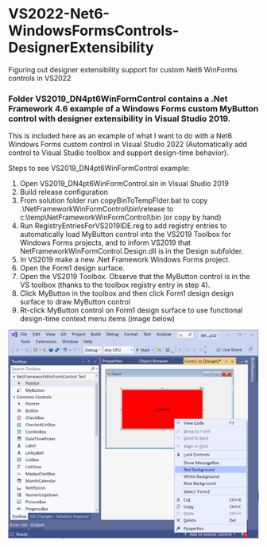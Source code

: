 # VS2022-Net6-WindowsFormsControls-DesignerExtensibility
Figuring out designer extensibility support for custom Net6 WinForms controls in VS2022

### Folder VS2019_DN4pt6WinFormControl contains a .Net Framework 4.6 example of a Windows Forms custom MyButton control with designer extensibility in Visual Studio 2019. 
This is included here as an example of what I want to do with a Net6 Windows Forms custom control in Visual Studio 2022 (Automatically add control to Visual Studio toolbox and support design-time behavior).

Steps to see VS2019_DN4pt6WinFormControl example:
1. Open VS2019_DN4pt6WinFormControl.sln in Visual Studio 2019
2. Build release configuration
3. From solution folder run copyBinToTempFlder.bat to copy .\NetFrameworkWinFormControl\bin\release to c:\temp\NetFrameworkWinFormControl\bin (or copy by hand)
4. Run RegistryEntriesForVS2019IDE.reg to add registry entries to automatically load MyButton control into the VS2019 Toolbox for Windows Forms projects, and to inform VS2019 that NetFrameworkWinFormControl.Design.dll is in the Design subfolder.
5. In VS2019 make a new .Net Framework Windows Forms project. 
6. Open the Form1 design surface.
7. Open the VS2019 Toolbox. Observe that the MyButton control is in the VS toolbox (thanks to the toolbox registry entry in step 4).
8. Click MyButton in the toolbox and then click Form1 design design surface to draw MyButton control
9. Rt-click MyButton control on Form1 design surface to use functional design-time context menu items (image below)

![Image](VS2019_DN4pt6WinFormControl/VS2019_MyButtonDesignTime.png)
